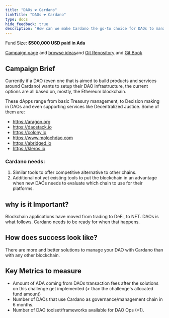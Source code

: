 ```yaml
---
title: "DAOs ❤ Cardano"
linkTitle: "DAOs ❤ Cardano"
type: docs
hide_feedback: true
description: "How can we make Cardano the go-to choice for DAOs to manage themselves?"
---
```

Fund Size: **$500,000 USD paid in Ada**

[Campaign page](https://cardano.ideascale.com/a/campaign-home/26237) and [browse ideas](https://cardano.ideascale.com/a/ideas/top/campaign-filter/byids/campaigns/26237/stage/unspecified)and [Git Repository](https://github.com/Catalyst-Challenges/F7-DAOs-Love-Cardano) and [Git Book](https://quality-assurance-dao.gitbook.io/catalyst-fund-7-challenges/fund-7/daos-love-cardano)

## Campaign Brief

Currently if a DAO (even one that is aimed to build products and services around Cardano) wants to setup their DAO infrastructure, the current options are all based on, mostly, the Ethereum blockchain.

These dApps range from basic Treasury management, to Decision making in DAOs and even supporting services like Decentralized Justice. Some of them are:

- https://aragon.org
- https://daostack.io
- https://colony.io
- https://www.molochdao.com
- https://abridged.io
- https://kleros.io

### Cardano needs:

1. Similar tools to offer competitive alternative to other chains.
2. Additional not yet existing tools to put the blockchain in an advantage when new DAOs needs to evaluate which chain to use for their platforms.

## why is it Important?

Blockchain applications have moved from trading to DeFi, to NFT. DAOs is what follows. Cardano needs to be ready for when that happens.

## How does success look like?

There are more and better solutions to manage your DAO with Cardano than with any other blockchain.

## Key Metrics to measure

- Amount of ADA coming from DAOs transaction fees after the solutions on this challenge get implemented (> than the challenge's allocated fund amount)
- Number of DAOs that use Cardano as governance/management chain in 6 months.
- Number of DAO toolset/frameworks available for DAO Ops (>1).
